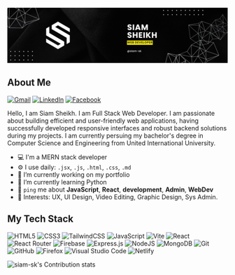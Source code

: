 ![](https://raw.githubusercontent.com/siam-sk/siam-sk/refs/heads/main/Social%20Banner.png)
## About Me

[](https://github.com/siam-sk#hello-there)

[![Gmail](https://img.shields.io/badge/Gmail-D14836?style=for-the-badge&logo=gmail&logoColor=white)](mailto:siammsheikh09@gmail.com) [![LinkedIn](https://img.shields.io/badge/linkedin-%230077B5.svg?style=for-the-badge&logo=linkedin&logoColor=white)](https://www.linkedin.com/in/siammsheikh/) [![Facebook](https://img.shields.io/badge/Facebook-%231877F2.svg?style=for-the-badge&logo=Facebook&logoColor=white)](https://www.facebook.com/siam.sheikh11/)

Hello, I am Siam Sheikh. I am Full Stack Web Developer. I am passionate about building efficient and user-friendly web applications, having successfully developed responsive interfaces and robust backend solutions during my projects. I am currently persuing my bachelor's degree in Computer Science and Engineering from United International University.

- 💻 I'm a MERN stack developer
- ⚙️ I use daily: `.jsx`, `.js`, `.html`, `.css`, `.md`
- 🔭 I’m currently working on my portfolio
- 🌱 I’m currently learning Python
- 💬 `ping` me about  **JavaScript**, **React**, **development**, **Admin**, **WebDev**
- 📌 Interests: UX, UI Design, Video Editing, Graphic Design, Sys Admin.

## My Tech Stack

[](https://github.com/siam-sk#𝗠𝘆-𝗧𝗲𝗰𝗸-𝗦𝘁𝗮𝗰𝗸)

![HTML5](https://img.shields.io/badge/html5-%23E34F26.svg?style=for-the-badge&logo=html5&logoColor=white) ![CSS3](https://img.shields.io/badge/css3-%231572B6.svg?style=for-the-badge&logo=css3&logoColor=white) ![TailwindCSS](https://img.shields.io/badge/tailwindcss-%2338B2AC.svg?style=for-the-badge&logo=tailwind-css&logoColor=white) ![JavaScript](https://img.shields.io/badge/javascript-%23323330.svg?style=for-the-badge&logo=javascript&logoColor=%23F7DF1E) ![Vite](https://img.shields.io/badge/vite-%23646CFF.svg?style=for-the-badge&logo=vite&logoColor=white) ![React](https://img.shields.io/badge/react-%2320232a.svg?style=for-the-badge&logo=react&logoColor=%2361DAFB) ![React Router](https://img.shields.io/badge/React_Router-CA4245?style=for-the-badge&logo=react-router&logoColor=white) ![Firebase](https://img.shields.io/badge/firebase-a08021?style=for-the-badge&logo=firebase&logoColor=ffcd34) ![Express.js](https://img.shields.io/badge/express.js-%23404d59.svg?style=for-the-badge&logo=express&logoColor=%2361DAFB) ![NodeJS](https://img.shields.io/badge/node.js-6DA55F?style=for-the-badge&logo=node.js&logoColor=white) ![MongoDB](https://img.shields.io/badge/MongoDB-%234ea94b.svg?style=for-the-badge&logo=mongodb&logoColor=white) ![Git](https://img.shields.io/badge/git-%23F05033.svg?style=for-the-badge&logo=git&logoColor=white) ![GitHub](https://img.shields.io/badge/github-%23121011.svg?style=for-the-badge&logo=github&logoColor=white) ![Firefox](https://img.shields.io/badge/Firefox-FF7139?style=for-the-badge&logo=Firefox-Browser&logoColor=white) ![Visual Studio Code](https://img.shields.io/badge/Visual%20Studio%20Code-0078d7.svg?style=for-the-badge&logo=visual-studio-code&logoColor=white) ![Netlify](https://img.shields.io/badge/netlify-%23000000.svg?style=for-the-badge&logo=netlify&logoColor=#00C7B7)


![siam-sk's Contribution stats](https://git-hub-stats-card-generator.vercel.app/api/svg?username=siam-sk&type=contributions&theme=github)
